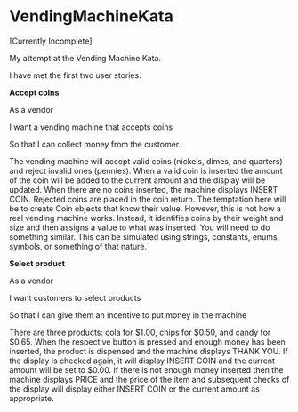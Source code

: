 # VendingMachineKata

[Currently Incomplete]

My attempt at the Vending Machine Kata.

I have met the first two user stories.

**Accept coins**

As a vendor

I want a vending machine that accepts coins

So that I can collect money from the customer.

The vending machine will accept valid coins (nickels, dimes, and quarters) and reject invalid ones (pennies). When a
valid coin is inserted the amount of the coin will be added to the current amount and the display will be updated.
When there are no coins inserted, the machine displays INSERT COIN. Rejected coins are placed in the coin return.
The temptation here will be to create Coin objects that know their value. However, this is not how a real vending
machine works. Instead, it identifies coins by their weight and size and then assigns a value to what was inserted.
You will need to do something similar. This can be simulated using strings, constants, enums, symbols, or something
of that nature.

**Select product**

As a vendor

I want customers to select products

So that I can give them an incentive to put money in the machine

There are three products: cola for $1.00, chips for $0.50, and candy for $0.65. When the respective button is
pressed and enough money has been inserted, the product is dispensed and the machine displays THANK YOU. If
the display is checked again, it will display INSERT COIN and the current amount will be set to $0.00. If there is not
enough money inserted then the machine displays PRICE and the price of the item and subsequent checks of the
display will display either INSERT COIN or the current amount as appropriate.
